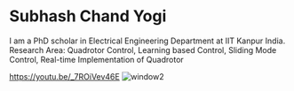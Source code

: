 # Subhash Chand Yogi

I am a PhD scholar in Electrical Engineering Department at IIT Kanpur India.
Research Area: Quadrotor Control, Learning based Control, Sliding Mode Control, Real-time Implementation of Quadrotor

https://youtu.be/_7ROiVev46E
![window2](https://github.com/subyogi/scyogi.github.io/assets/44064428/96c02043-acac-4f26-ac3c-acc4ae4cb77b)
